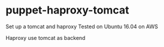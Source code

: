 # puppet-haproxy-tomcat
Set up a tomcat and haproxy
Tested on Ubuntu 16.04 on AWS

Haproxy use tomcat as backend
